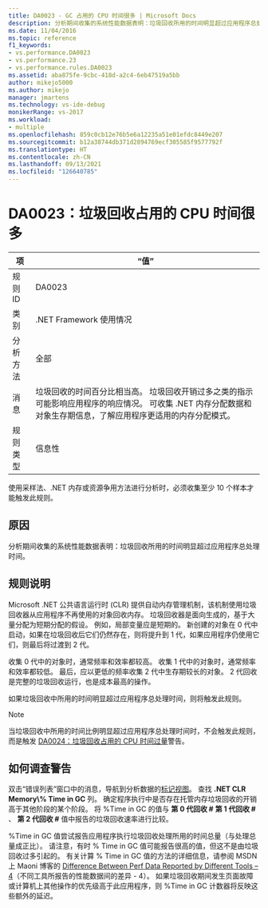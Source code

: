 ```yaml
---
title: DA0023 - GC 占用的 CPU 时间很多 | Microsoft Docs
description: 分析期间收集的系统性能数据表明：垃圾回收所用的时间明显超过应用程序总处理时间。
ms.date: 11/04/2016
ms.topic: reference
f1_keywords:
- vs.performance.DA0023
- vs.performance.23
- vs.performance.rules.DA0023
ms.assetid: aba875fe-9cbc-418d-a2c4-6eb47519a5bb
author: mikejo5000
ms.author: mikejo
manager: jmartens
ms.technology: vs-ide-debug
monikerRange: vs-2017
ms.workload:
- multiple
ms.openlocfilehash: 859c0cb12e76b5e6a12235a51e01efdc8449e207
ms.sourcegitcommit: b12a38744db371d2894769ecf305585f9577792f
ms.translationtype: HT
ms.contentlocale: zh-CN
ms.lasthandoff: 09/13/2021
ms.locfileid: "126640785"
---
```

# <a name="da0023-high-gc-cpu-time"></a>DA0023：垃圾回收占用的 CPU 时间很多

|项|“值”|
|-|-|
|规则 ID|DA0023|
|类别|.NET Framework 使用情况|
|分析方法|全部|
|消息|垃圾回收的时间百分比相当高。 垃圾回收开销过多之类的指示可能影响应用程序的响应情况。 可收集 .NET 内存分配数据和对象生存期信息，了解应用程序更适用的内存分配模式。|
|规则类型|信息性|

 使用采样法、.NET 内存或资源争用方法进行分析时，必须收集至少 10 个样本才能触发此规则。

## <a name="cause"></a>原因
 分析期间收集的系统性能数据表明：垃圾回收所用的时间明显超过应用程序总处理时间。

## <a name="rule-description"></a>规则说明
 Microsoft .NET 公共语言运行时 (CLR) 提供自动内存管理机制，该机制使用垃圾回收器从应用程序不再使用的对象回收内存。 垃圾回收器是面向生成的，基于大量分配为短期分配的假设。 例如，局部变量应是短期的。 新创建的对象在 0 代中启动，如果在垃圾回收后它们仍然存在，则将提升到 1 代，如果应用程序仍使用它们，则最后将过渡到 2 代。

 收集 0 代中的对象时，通常频率和效率都较高。 收集 1 代中的对象时，通常频率和效率都较低。 最后，应以更低的频率收集 2 代中生存期较长的对象。 2 代回收是完整的垃圾回收运行，也是成本最高的操作。

 如果垃圾回收中所用的时间明显超过应用程序总处理时间，则将触发此规则。

> [!NOTE]
> 当垃圾回收中所用的时间比例明显超过应用程序总处理时间时，不会触发此规则，而是触发 [DA0024：垃圾回收占用的 CPU 时间过量](../profiling/da0024-excessive-gc-cpu-time.md)警告。

## <a name="how-to-investigate-a-warning"></a>如何调查警告
 双击“错误列表”窗口中的消息，导航到分析数据的[标记视图](../profiling/marks-view.md)。 查找 **.NET CLR Memory\\% Time in GC** 列。 确定程序执行中是否存在托管内存垃圾回收的开销高于其他阶段的某个阶段。 将 %Time in GC 的值与 **第 0 代回收 #** **第 1 代回收 #** 、 **第 2 代回收 #** 值中报告的垃圾回收速率进行比较。

 %Time in GC 值尝试报告应用程序执行垃圾回收处理所用的时间总量（与处理总量成正比）。 请注意，有时 % Time in GC 值可能报告很高的值，但这不是由垃圾回收过多引起的。 有关计算 % Time in GC 值的方法的详细信息，请参阅 MSDN 上 Maoni 博客的 [Difference Between Perf Data Reported by Different Tools – 4](https://devblogs.microsoft.com/maoni/archive/difference-between-perf-data-reported-by-different-tools-4.aspx)（不同工具所报告的性能数据间的差异 - 4）。 如果垃圾回收期间发生页面故障或计算机上其他操作的优先级高于此应用程序，则 %Time in GC 计数器将反映这些额外的延迟。
